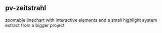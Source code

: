 ## pv-zeitstrahl

zoomable linechart with interactive elements and a small highlight system
extract from a bigger project
